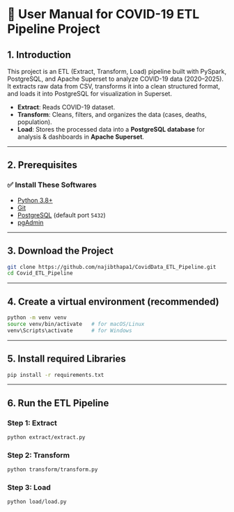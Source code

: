 # 📘 User Manual for COVID-19 ETL Pipeline Project  

## 1. Introduction  
This project is an ETL (Extract, Transform, Load) pipeline built with PySpark, PostgreSQL, and Apache Superset to analyze COVID-19 data (2020–2025). It extracts raw data from CSV, transforms it into a clean structured format, and loads it into PostgreSQL for visualization in Superset.


- **Extract**: Reads COVID-19 dataset.  
- **Transform**: Cleans, filters, and organizes the data (cases, deaths, population).  
- **Load**: Stores the processed data into a **PostgreSQL database** for analysis & dashboards in **Apache Superset**.  

---

## 2. Prerequisites  

### ✅ Install These Softwares  
- [Python 3.8+](https://www.python.org/downloads/)  
- [Git](https://git-scm.com/downloads)  
- [PostgreSQL](https://www.postgresql.org/download/) (default port `5432`)  
- [pgAdmin](https://www.pgadmin.org/download/)

---

## 3. Download the Project  

```bash
git clone https://github.com/najibthapa1/CovidData_ETL_Pipeline.git
cd Covid_ETL_Pipeline
```

---

## 4. Create a virtual environment (recommended)

```bash
python -m venv venv
source venv/bin/activate   # for macOS/Linux
venv\Scripts\activate      # for Windows
```

---

## 5. Install required Libraries

```bash
pip install -r requirements.txt
```

---

## 6. Run the ETL Pipeline

### Step 1: Extract

```bash
python extract/extract.py
```

### Step 2: Transform

```bash
python transform/transform.py
```

### Step 3: Load

```bash
python load/load.py
```
